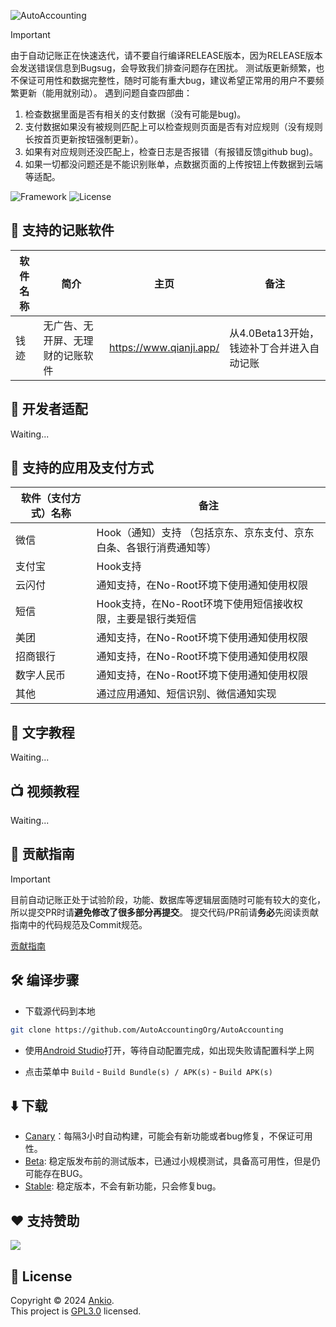 ![AutoAccounting](https://socialify.git.ci/AutoAccountingOrg/AutoAccounting/image?description=1&font=Bitter&forks=1&issues=1&logo=https%3A%2F%2Fpic.dreamn.cn%2FuPic%2Fapple-touch-icon.png&name=1&owner=1&pattern=Circuit%20Board&pulls=1&stargazers=1&theme=Auto)

> [!IMPORTANT]
> 由于自动记账正在快速迭代，请不要自行编译RELEASE版本，因为RELEASE版本会发送错误信息到Bugsug，会导致我们排查问题存在困扰。
> 测试版更新频繁，也不保证可用性和数据完整性，随时可能有重大bug，建议希望正常用的用户不要频繁更新（能用就别动）。
> 遇到问题自查四部曲：
> 1. 检查数据里面是否有相关的支付数据（没有可能是bug)。
> 2. 支付数据如果没有被规则匹配上可以检查规则页面是否有对应规则（没有规则长按首页更新按钮强制更新）。 
> 3. 如果有对应规则还没匹配上，检查日志是否报错（有报错反馈github bug)。
> 4. 如果一切都没问题还是不能识别账单，点数据页面的上传按钮上传数据到云端等适配。


![Framework](https://img.shields.io/static/v1?label=framework&message=Xposed%2F%E6%97%A0%E9%9A%9C%E7%A2%8D&color=success&style=for-the-badge) ![License](https://img.shields.io/static/v1?label=licenes&message=GPL3.0&color=important&style=for-the-badge)

## 💸 支持的记账软件

| 软件名称 | 简介               | 主页                        | 备注                        |
| -------- |------------------|---------------------------|---------------------------|
| 钱迹     | 无广告、无开屏、无理财的记账软件 | <https://www.qianji.app/> | 从4.0Beta13开始，钱迹补丁合并进入自动记账 |

## 🌝 开发者适配

Waiting...

## 📱 支持的应用及支付方式

| 软件（支付方式）名称 | 备注                                   |
|------------|--------------------------------------|
| 微信         | Hook（通知）支持 （包括京东、京东支付、京东白条、各银行消费通知等） |
| 支付宝        | Hook支持                               |
| 云闪付        | 通知支持，在No-Root环境下使用通知使用权限             |                   |
| 短信         | Hook支持，在No-Root环境下使用短信接收权限，主要是银行类短信  |
| 美团         | 通知支持，在No-Root环境下使用通知使用权限             |
| 招商银行       | 通知支持，在No-Root环境下使用通知使用权限             |
| 数字人民币      | 通知支持，在No-Root环境下使用通知使用权限             |
| 其他         | 通过应用通知、短信识别、微信通知实现                   |

## 📖 文字教程

Waiting...


## 📺 视频教程

Waiting...

## 🎉 贡献指南

> [!IMPORTANT]
> 目前自动记账正处于试验阶段，功能、数据库等逻辑层面随时可能有较大的变化，所以提交PR时请**避免修改了很多部分再提交**。
> 提交代码/PR前请**务必**先阅读贡献指南中的代码规范及Commit规范。

[贡献指南](CONTRIBUTING.md)

## 🛠️ 编译步骤

- 下载源代码到本地

```bash
git clone https://github.com/AutoAccountingOrg/AutoAccounting
```
- 使用[Android Studio](https://developer.android.com/studio)打开，等待自动配置完成，如出现失败请配置科学上网

- 点击菜单中 `Build` - `Build Bundle(s) / APK(s)` - `Build APK(s)`

## ⬇️ 下载

- [Canary](https://cloud.ankio.net/%E8%87%AA%E5%8A%A8%E8%AE%B0%E8%B4%A6/%E8%87%AA%E5%8A%A8%E8%AE%B0%E8%B4%A6/%E7%89%88%E6%9C%AC%E6%9B%B4%E6%96%B0/Canary)：每隔3小时自动构建，可能会有新功能或者bug修复，不保证可用性。
- [Beta](https://cloud.ankio.net/%E8%87%AA%E5%8A%A8%E8%AE%B0%E8%B4%A6/%E8%87%AA%E5%8A%A8%E8%AE%B0%E8%B4%A6/%E7%89%88%E6%9C%AC%E6%9B%B4%E6%96%B0/Beta): 稳定版发布前的测试版本，已通过小规模测试，具备高可用性，但是仍可能存在BUG。
- [Stable](https://cloud.ankio.net/%E8%87%AA%E5%8A%A8%E8%AE%B0%E8%B4%A6/%E8%87%AA%E5%8A%A8%E8%AE%B0%E8%B4%A6/%E7%89%88%E6%9C%AC%E6%9B%B4%E6%96%B0/Stable): 稳定版本，不会有新功能，只会修复bug。


## ❤️ 支持赞助
[![](https://img.shields.io/badge/-%E7%88%B1%E5%8F%91%E7%94%B5-%23977ce4?style=for-the-badge&logo=buymeacoffee&logoColor=%23ffffff)](https://afdian.com/a/ankio/) 


## 📝 License

Copyright © 2024 [Ankio](https://www.ankio.net).<br />
This project is [GPL3.0](https://github.com/AutoAccountingOrg/AutoAccounting/blob/master/LICENSE) licensed.



